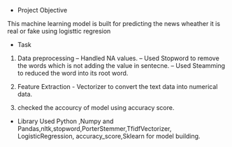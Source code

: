 - Project Objective

This machine learning model is built for predicting the news wheather it is real or fake using logisttic regresion 

- Task

 1. Data preprocessing
     – Handled NA values.
     – Used Stopword to remove the words which is not adding the value in sentecne.
     – Used Steamming to reduced the word into its root word.
    
2. Feature Extraction - Vectorizer to convert the text data into numerical data.
3. checked the accourcy of model using accuracy score.

- Library Used Python ,Numpy and Pandas,nltk,stopword,PorterStemmer,TfidfVectorizer, LogisticRegression, accuracy_score,Sklearn for model building.
